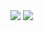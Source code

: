 <img src ="https://github.com/Zfuhrman93/game-review-site/demos/demo1.gif" />
<img src ="https://github.com/Zfuhrman93/game-review-site/demos/demo2.gif" />
